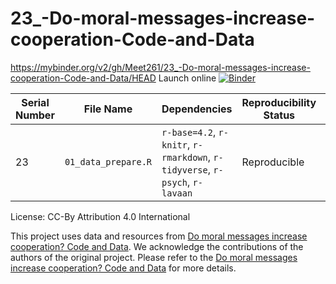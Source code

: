 # 23_-Do-moral-messages-increase-cooperation-Code-and-Data

https://mybinder.org/v2/gh/Meet261/23_-Do-moral-messages-increase-cooperation-Code-and-Data/HEAD
Launch online [![Binder](https://mybinder.org/badge_logo.svg)](https://notebooks.gesis.org/binder/v2/gh/Meet261/23_-Do-moral-messages-increase-cooperation-Code-and-Data/HEAD)


| **Serial Number** | **File Name**                          | **Dependencies**                                                                                             | **Reproducibility Status** | **Issue/Obstacle**                                                                                                                                                                   |
|-------------------|----------------------------------------|--------------------------------------------------------------------------------------------------------------|----------------------------|---------------------------------------------------------------------------------------------------------------------------------------------------------------------------------------|
| 23                | `01_data_prepare.R` | `r-base=4.2`, `r-knitr`, `r-rmarkdown`, `r-tidyverse`, `r-psych`, `r-lavaan`                                 | Reproducible           | No issue.  |

License: CC-By Attribution 4.0 International

This project uses data and resources from [Do moral messages increase cooperation? Code and Data](https://osf.io/fr5ed/). We acknowledge the contributions of the authors of the original project. Please refer to the [Do moral messages increase cooperation? Code and Data](https://osf.io/fr5ed/) for more details.
